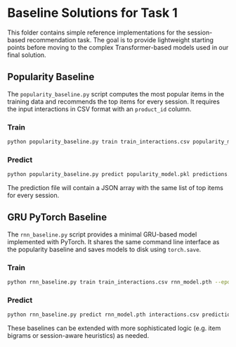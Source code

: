# Baseline Solutions for Task 1

This folder contains simple reference implementations for the session-based recommendation task.
The goal is to provide lightweight starting points before moving to the complex Transformer-based models used in our final solution.

## Popularity Baseline
The `popularity_baseline.py` script computes the most popular items in the training data and recommends the top items for every session.
It requires the input interactions in CSV format with an `product_id` column.

### Train
```bash
python popularity_baseline.py train train_interactions.csv popularity_model.pkl
```

### Predict
```bash
python popularity_baseline.py predict popularity_model.pkl predictions.json --top-k 20
```
The prediction file will contain a JSON array with the same list of top items for every session.

## GRU PyTorch Baseline
The `rnn_baseline.py` script provides a minimal GRU-based model implemented with PyTorch. It shares the same command line interface as the popularity baseline and saves models to disk using `torch.save`.

### Train
```bash
python rnn_baseline.py train train_interactions.csv rnn_model.pth --epochs 5
```

### Predict
```bash
python rnn_baseline.py predict rnn_model.pth interactions.csv predictions.json --top-k 20
```

These baselines can be extended with more sophisticated logic (e.g. item bigrams or session-aware heuristics) as needed.
